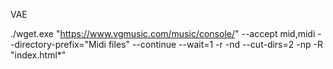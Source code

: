 VAE

 ./wget.exe "https://www.vgmusic.com/music/console/" --accept mid,midi --directory-prefix="Midi files" --continue --wait=1 -r -nd --cut-dirs=2 -np -R "index.html*" 
